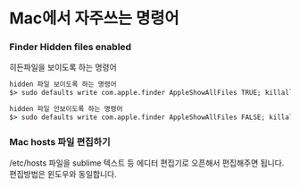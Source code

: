 # Mac에서 자주쓰는 명령어

### Finder Hidden files enabled

히든파일을 보이도록 하는 명령어

```cmd
hidden 파일 보이도록 하는 명령어
$> sudo defaults write com.apple.finder AppleShowAllFiles TRUE; killall Finder

hidden 파일 안보이도록 하는 명령어
$> sudo defaults write com.apple.finder AppleShowAllFiles FALSE; killall Finder
```

### Mac hosts 파일 편집하기

/etc/hosts 파일을 sublime 텍스트 등 에디터 편집기로 오픈해서 편집해주면 됩니다.
편집방법은 윈도우와 동일합니다.